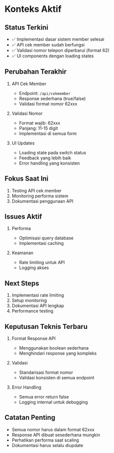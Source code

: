 # Konteks Aktif

## Status Terkini
- ✅ Implementasi dasar sistem member selesai
- ✅ API cek member sudah berfungsi
- ✅ Validasi nomor telepon diperbarui (format 62)
- ✅ UI components dengan loading states

## Perubahan Terakhir
1. API Cek Member
   - Endpoint: `/api/cekmember`
   - Response sederhana (true/false)
   - Validasi format nomor 62xxx

2. Validasi Nomor
   - Format wajib: 62xxx
   - Panjang: 11-15 digit
   - Implementasi di semua form

3. UI Updates
   - Loading state pada switch status
   - Feedback yang lebih baik
   - Error handling yang konsisten

## Fokus Saat Ini
1. Testing API cek member
2. Monitoring performa sistem
3. Dokumentasi penggunaan API

## Issues Aktif
1. Performa
   - Optimisasi query database
   - Implementasi caching

2. Keamanan
   - Rate limiting untuk API
   - Logging akses

## Next Steps
1. Implementasi rate limiting
2. Setup monitoring
3. Dokumentasi API lengkap
4. Performance testing

## Keputusan Teknis Terbaru
1. Format Response API
   - Menggunakan boolean sederhana
   - Menghindari response yang kompleks

2. Validasi
   - Standarisasi format nomor
   - Validasi konsisten di semua endpoint

3. Error Handling
   - Semua error return false
   - Logging internal untuk debugging

## Catatan Penting
- Semua nomor harus dalam format 62xxx
- Response API dibuat sesederhana mungkin
- Perhatikan performa saat scaling
- Dokumentasi harus selalu diupdate 